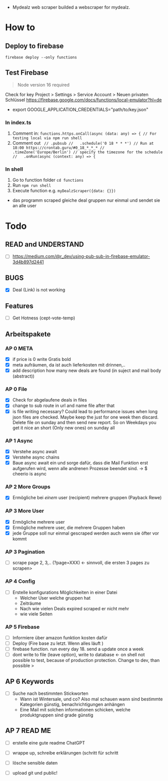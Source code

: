 - Mydealz web scraper
builded a webscraper for mydealz. 

# How to
## Deploy to firebase
 `firebase deploy --only functions`
 

## Test Firebase
> Node version 16 required


Check  for key Project > Settings > Service Account > Neuen privaten Schlüssel
https://firebase.google.com/docs/functions/local-emulator?hl=de
- export GOOGLE_APPLICATION_CREDENTIALS="path/to/key.json"
### In index.ts
1. Comment in: `functions.https.onCall(async (data: any) => { // For testing local via npm run shell`
2. Comment out `
    // .pubsub
    //   .schedule('0 18 * * *') // Run at 18:00 https://crontab.guru/#0_18_*_*_*
    //   .timeZone('Europe/Berlin') // specify the timezone for the schedule
    //   .onRun(async (context: any) => {`

### In shell
1. Go to function folder `cd functions`
2. Run `npm run shell`
3. Execute function e.g. `myDealzScraper({data: {}})`



- das programm scraped gleiche deal gruppen nur einmal und sendet sie an alle user

# Todo
## READ and UNDERSTAND
- [ ] https://medium.com/@r_dev/using-pub-sub-in-firebase-emulator-3d4b897d2441
## BUGS
- [x] Deal (Link) is not working

## Features
- [ ] Get Hotness (cept-vote-temp)

## Arbeitspakete

### AP 0 META
- [x] if price is 0 write Gratis bold
- [x] meta aufräumen, da ist auch lieferkosten mit drinnen,..
- [x] add description how many new deals are found (in suject and mail body (abstract))

### AP 0 File
- [x] Check for abgelaufene deals in files
- [x] change to sub route in url and name file after that
- [x] is file writing necessary? Could lead to performance issues when long json files are checked. Maybe keep the just for one week then discard. Delete file on sunday and then send new report. So on Weekdays you get it nice an short (Only new ones) on sunday all

### AP 1 Async
- [x] Verstehe async await
- [x] Verstehe async chains
- [x] Baue async await ein und sorge dafür, dass die Mail Funktion erst aufgerufen wird, wenn alle andrenen Prozesse beendet sind. -> $ cheerio is async

### AP 2 More Groups
- [x] Ermögliche bei *einem* user (recipient) mehrere gruppen (Payback Rewe)

### AP 3 More User
- [x] Ermögliche mehrere user
- [x] Ermögliche mehrere user, die mehrere Gruppen haben
- [x] jede Gruppe soll nur einmal gescraped werden auch wenn sie öfter vor kommt

### AP 3 Pagination
- [ ] scrape page 2, 3,.. (?page=XXX) <- sinnvoll, die ersten 3 pages zu scrapen>

### AP 4 Config
- [ ] Erstelle konfigurations Möglichkeiten in einer Datei
    - Welcher User welche gruppen hat
    - Zeiträume
    - Nach wie vielen Deals expired scraped er nicht mehr
    - wie viele Seiten

### AP 5 Firebase
- [ ] Informiere über amazon funktion kosten dafür
- [ ] Deploy (Fire base zu letzt. Wenn alles läuft )
- [ ] firebase function. run every day 18. send a update once a week
- [ ] dont write to file (leave option), write to database <- on shell not possible to test, because of production protection. Change to dev, than possible >

## AP 6 Keywords
- [ ] Suche nach bestimmten Stickworten
    - Wann ist Wintersale, und co? Also mal schauen wann sind bestimmte Kategorien günstig, benachrichtigungen anhängen
    - Eine Mail mit solchen informationen schicken, welche produktgruppen sind grade günstig

## AP 7 READ ME
- [ ] erstelle eine gute readme ChatGPT
- [ ] wrappe up, schreibe erklärungen (schritt für schritt
- [ ] lösche sensible daten
- [ ] upload git und public!

